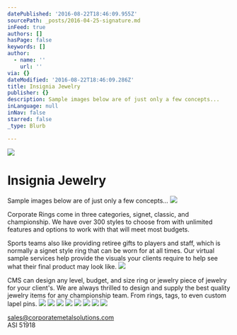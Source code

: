 ```yaml
---
datePublished: '2016-08-22T18:46:09.955Z'
sourcePath: _posts/2016-04-25-signature.md
inFeed: true
authors: []
hasPage: false
keywords: []
author:
  - name: ''
    url: ''
via: {}
dateModified: '2016-08-22T18:46:09.286Z'
title: Insignia Jewelry
publisher: {}
description: Sample images below are of just only a few concepts...
inLanguage: null
inNav: false
starred: false
_type: Blurb

---
```

![](https://the-grid-user-content.s3-us-west-2.amazonaws.com/39f76cef-be3e-4b17-850c-4b92c1ca80f1.jpg)

# Insignia Jewelry

Sample images below are of just only a few concepts...
![](https://the-grid-user-content.s3-us-west-2.amazonaws.com/c2afd9f1-4f3c-4e35-97c8-15db3ade6923.jpg)

Corporate Rings come in three categories, signet, classic, and championship. We have over 300 styles to choose from with unlimited features and options to work with that will meet most budgets.

Sports teams also like providing retiree gifts to players and staff, which is normally a signet style ring that can be worn for at all times. Our virtual sample services help provide the visuals your clients require to help see what their final product may look like.
![](https://s3-us-west-2.amazonaws.com/the-grid-img/p/8efd1472fb231a604b2a6f3ebdcacf6b1880da47.jpg)

CMS can design any level, budget, and size ring or jewelry piece of jewelry for your client's. We are always thrilled to design and supply the best quality jewelry items for any championship team. From rings, tags, to even custom lapel pins.
![](https://s3-us-west-2.amazonaws.com/the-grid-img/p/8aa47d548960f1548bc29082ff60110d665eba05.jpg)
![](https://s3-us-west-2.amazonaws.com/the-grid-img/p/aca6963815d6d8b775b2e787a18ab01164130f6d.jpg)
![](https://s3-us-west-2.amazonaws.com/the-grid-img/p/4cba970335958d02563638762d474e37dcd6cfaa.jpg)
![](https://s3-us-west-2.amazonaws.com/the-grid-img/p/7da7955369dfc9ed19a6519324821a5fe6673f74.jpg)
![](https://s3-us-west-2.amazonaws.com/the-grid-img/p/ebe230250321625216664ab0f57e5da15317fb96.jpg)
![](https://s3-us-west-2.amazonaws.com/the-grid-img/p/82aab28c9726d7b3a444cf3e226c495cd714c6d1.jpg)
![](https://s3-us-west-2.amazonaws.com/the-grid-img/p/da23a4a13c74eda632215c652c41be076cf524a6.jpg)
![](https://s3-us-west-2.amazonaws.com/the-grid-img/p/e95e77c423d99daf22438c0ba60cb287d9b1d5c7.jpg)

sales@corporatemetalsolutions.com  
ASI 51918